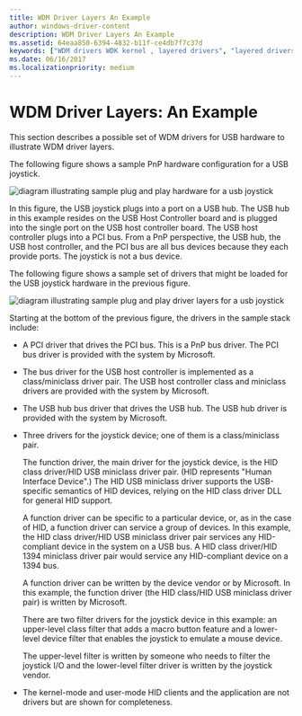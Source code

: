 ```yaml
---
title: WDM Driver Layers An Example
author: windows-driver-content
description: WDM Driver Layers An Example
ms.assetid: 64eaa850-6394-4832-b11f-ce4db7f7c37d
keywords: ["WDM drivers WDK kernel , layered drivers", "layered drivers WDK kernel", "driver layers WDK WDM", "joysticks WDK WDM"]
ms.date: 06/16/2017
ms.localizationpriority: medium
---
```


# WDM Driver Layers: An Example





This section describes a possible set of WDM drivers for USB hardware to illustrate WDM driver layers.

The following figure shows a sample PnP hardware configuration for a USB joystick.

![diagram illustrating sample plug and play hardware for a usb joystick](images/usbjoyhw.png)

In this figure, the USB joystick plugs into a port on a USB hub. The USB hub in this example resides on the USB Host Controller board and is plugged into the single port on the USB host controller board. The USB host controller plugs into a PCI bus. From a PnP perspective, the USB hub, the USB host controller, and the PCI bus are all bus devices because they each provide ports. The joystick is not a bus device.

The following figure shows a sample set of drivers that might be loaded for the USB joystick hardware in the previous figure.

![diagram illustrating sample plug and play driver layers for a usb joystick](images/usbjoydr.png)

Starting at the bottom of the previous figure, the drivers in the sample stack include:

-   A PCI driver that drives the PCI bus. This is a PnP bus driver. The PCI bus driver is provided with the system by Microsoft.

-   The bus driver for the USB host controller is implemented as a class/miniclass driver pair. The USB host controller class and miniclass drivers are provided with the system by Microsoft.

-   The USB hub bus driver that drives the USB hub. The USB hub driver is provided with the system by Microsoft.

-   Three drivers for the joystick device; one of them is a class/miniclass pair.

    The function driver, the main driver for the joystick device, is the HID class driver/HID USB miniclass driver pair. (HID represents "Human Interface Device".) The HID USB miniclass driver supports the USB-specific semantics of HID devices, relying on the HID class driver DLL for general HID support.

    A function driver can be specific to a particular device, or, as in the case of HID, a function driver can service a group of devices. In this example, the HID class driver/HID USB miniclass driver pair services any HID-compliant device in the system on a USB bus. A HID class driver/HID 1394 miniclass driver pair would service any HID-compliant device on a 1394 bus.

    A function driver can be written by the device vendor or by Microsoft. In this example, the function driver (the HID class/HID USB miniclass driver pair) is written by Microsoft.

    There are two filter drivers for the joystick device in this example: an upper-level class filter that adds a macro button feature and a lower-level device filter that enables the joystick to emulate a mouse device.

    The upper-level filter is written by someone who needs to filter the joystick I/O and the lower-level filter driver is written by the joystick vendor.

-   The kernel-mode and user-mode HID clients and the application are not drivers but are shown for completeness.

 

 




